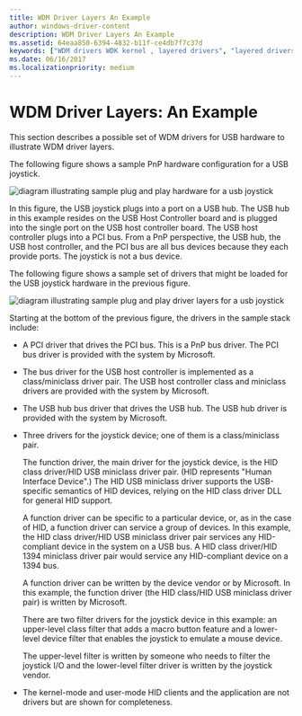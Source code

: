 ```yaml
---
title: WDM Driver Layers An Example
author: windows-driver-content
description: WDM Driver Layers An Example
ms.assetid: 64eaa850-6394-4832-b11f-ce4db7f7c37d
keywords: ["WDM drivers WDK kernel , layered drivers", "layered drivers WDK kernel", "driver layers WDK WDM", "joysticks WDK WDM"]
ms.date: 06/16/2017
ms.localizationpriority: medium
---
```


# WDM Driver Layers: An Example





This section describes a possible set of WDM drivers for USB hardware to illustrate WDM driver layers.

The following figure shows a sample PnP hardware configuration for a USB joystick.

![diagram illustrating sample plug and play hardware for a usb joystick](images/usbjoyhw.png)

In this figure, the USB joystick plugs into a port on a USB hub. The USB hub in this example resides on the USB Host Controller board and is plugged into the single port on the USB host controller board. The USB host controller plugs into a PCI bus. From a PnP perspective, the USB hub, the USB host controller, and the PCI bus are all bus devices because they each provide ports. The joystick is not a bus device.

The following figure shows a sample set of drivers that might be loaded for the USB joystick hardware in the previous figure.

![diagram illustrating sample plug and play driver layers for a usb joystick](images/usbjoydr.png)

Starting at the bottom of the previous figure, the drivers in the sample stack include:

-   A PCI driver that drives the PCI bus. This is a PnP bus driver. The PCI bus driver is provided with the system by Microsoft.

-   The bus driver for the USB host controller is implemented as a class/miniclass driver pair. The USB host controller class and miniclass drivers are provided with the system by Microsoft.

-   The USB hub bus driver that drives the USB hub. The USB hub driver is provided with the system by Microsoft.

-   Three drivers for the joystick device; one of them is a class/miniclass pair.

    The function driver, the main driver for the joystick device, is the HID class driver/HID USB miniclass driver pair. (HID represents "Human Interface Device".) The HID USB miniclass driver supports the USB-specific semantics of HID devices, relying on the HID class driver DLL for general HID support.

    A function driver can be specific to a particular device, or, as in the case of HID, a function driver can service a group of devices. In this example, the HID class driver/HID USB miniclass driver pair services any HID-compliant device in the system on a USB bus. A HID class driver/HID 1394 miniclass driver pair would service any HID-compliant device on a 1394 bus.

    A function driver can be written by the device vendor or by Microsoft. In this example, the function driver (the HID class/HID USB miniclass driver pair) is written by Microsoft.

    There are two filter drivers for the joystick device in this example: an upper-level class filter that adds a macro button feature and a lower-level device filter that enables the joystick to emulate a mouse device.

    The upper-level filter is written by someone who needs to filter the joystick I/O and the lower-level filter driver is written by the joystick vendor.

-   The kernel-mode and user-mode HID clients and the application are not drivers but are shown for completeness.

 

 




